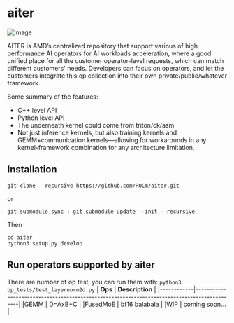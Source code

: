 # aiter
![image](https://github.com/user-attachments/assets/9457804f-77cd-44b0-a088-992e4b9971c6)


AITER is AMD’s centralized repository that support various of high performance AI operators for AI workloads acceleration, where a good unified place for all the customer operator-level requests, which can match different customers' needs. Developers can focus on operators, and let the customers integrate this op collection into their own private/public/whatever framework.
 

Some summary of the features:
* C++ level API
* Python level API
* The underneath kernel could come from triton/ck/asm
* Not just inference kernels, but also training kernels and GEMM+communication kernels—allowing for workarounds in any kernel-framework combination for any architecture limitation.



## Installation
`git clone --recursive https://github.com/ROCm/aiter.git`

or

`git submodule sync ; git submodule update --init --recursive`

Then
```
cd aiter
python3 setup.py develop
```

## Run operators supported by aiter

There are number of op test, you can run them with: `python3 op_tests/test_layernorm2d.py`
|  **Ops**   | **Description**                                                                             |
|------------|---------------------------------------------------------------------------------------------|
|GEMM        | D=AxB+C                                                                                     |
|FusedMoE    | bf16 balabala                                                                               |
|WIP         | coming soon...                                                                              |
